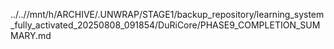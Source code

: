 ../..//mnt/h/ARCHIVE/.UNWRAP/STAGE1/backup_repository/learning_system_fully_activated_20250808_091854/DuRiCore/PHASE9_COMPLETION_SUMMARY.md
